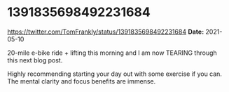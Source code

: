 # 1391835698492231684
https://twitter.com/TomFrankly/status/1391835698492231684
**Date:** 2021-05-10

20-mile e-bike ride + lifting this morning and I am now TEARING through this next blog post.

Highly recommending starting your day out with some exercise if you can. The mental clarity and focus benefits are immense.
